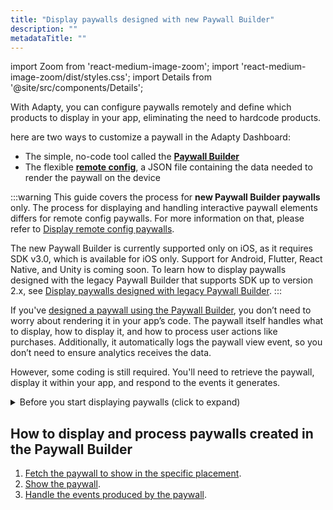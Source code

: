 ```yaml
---
title: "Display paywalls designed with new Paywall Builder"
description: ""
metadataTitle: ""
---
```


import Zoom from 'react-medium-image-zoom';
import 'react-medium-image-zoom/dist/styles.css';
import Details from '@site/src/components/Details';

With Adapty, you can configure paywalls remotely and define which products to display in your app, eliminating the need to hardcode products.

here are two ways to customize a paywall in the Adapty Dashboard: 

- The simple, no-code tool called the [**Paywall Builder**](adapty-paywall-builder) 
- The flexible [**remote config**](customize-paywall-with-remote-config), a JSON file containing the data needed to render the paywall on the device

:::warning
This guide covers the process for **new Paywall Builder paywalls** only. The process for displaying and handling interactive paywall elements differs for remote config paywalls. For more information on that, please refer to [Display remote config paywalls](display-remote-config-paywalls).

The new Paywall Builder is currently supported only on iOS, as it requires SDK v3.0, which is available for iOS only. Support for Android, Flutter, React Native, and Unity is coming soon. To learn how to display paywalls designed with the legacy Paywall Builder that supports SDK up to version 2.x, see [Display paywalls designed with legacy Paywall Builder](display-pb-paywalls).
:::

If you've [designed a paywall using the Paywall Builder](adapty-paywall-builder), you don’t need to worry about rendering it in your app’s code. The paywall itself handles what to display, how to display it, and how to process user actions like purchases. Additionally, it automatically logs the paywall view event, so you don’t need to ensure analytics receives the data. 

However, some coding is still required. You'll need to retrieve the paywall, display it within your app, and respond to the events it generates.

<details>
   <summary>Before you start displaying paywalls (click to expand)</summary>

   1. [Create your products in the Adapty dashboard](create-product)

2. [Create a paywall in the Adapty Dashboard and incorporate the products into it](create-paywall) 

3. [Create a placement and incorporate your paywall into it](create-placement)

4. Install [AdaptySDK](installation-of-adapty-sdks).
</details>

## How to display and process paywalls created in the Paywall Builder

1. [Fetch the paywall to show in the specific placement](get-pb-paywalls).
2. [Show the paywall](present-pb-paywalls).
3. [Handle the events produced by the paywall](handling-pb-paywall-events).